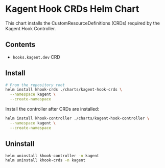 # Kagent Hook CRDs Helm Chart

This chart installs the CustomResourceDefinitions (CRDs) required by the Kagent Hook Controller.

## Contents
- `hooks.kagent.dev` CRD

## Install

```bash
# From the repository root
helm install khook-crds ./charts/kagent-hook-crds \
  --namespace kagent \
  --create-namespace
```

Install the controller after CRDs are installed:

```bash
helm install khook-controller ./charts/kagent-hook-controller \
  --namespace kagent \
  --create-namespace
```

## Uninstall

```bash
helm uninstall khook-controller -n kagent
helm uninstall khook-crds -n kagent
```
